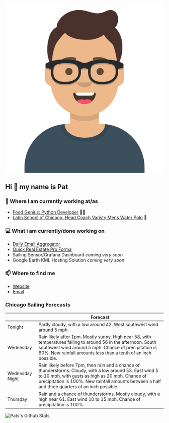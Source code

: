 [![Social banner for p-j-falconer](https://raw.githubusercontent.com/P-J-FALCONER/P-J-FALCONER/master/assets/avataaars.svg)](https://patfalconer.com/)
## Hi :wave: my name is Pat

### 💼 Where I am currently working at/as
- [Food Genius: Python Developer](https://getfoodgenius.com/) 🍔🐍
- [Latin School of Chicago: Head Coach Varisty Mens Water Polo](https://www.latinschool.org/) 🤽


### 💻 What i am currently/done working on
 - [Daily Email Aggregator](https://github.com/P-J-FALCONER/dott_daily_mail)
 - [Quick Real Estate Pro Forma](https://github.com/P-J-FALCONER/henry)
 - Sailing Sensor/Grafana Dashboard *coming very soon*
 - Google Earth KML Hosting Solution *coming very soon*

### 📫 Where to find me
 - [Website](https://patfalconer.com/)
 - [Email](mailto:patrick.j.falconer@gmail.com)


### Chicago Sailing Forecasts
|   | Forecast  |
|---|---|
| Tonight | Partly cloudy, with a low around 42. West southwest wind around 5 mph. |
| Wednesday | Rain likely after 1pm. Mostly sunny. High near 58, with temperatures falling to around 56 in the afternoon. South southwest wind around 5 mph. Chance of precipitation is 60%. New rainfall amounts less than a tenth of an inch possible. |
| Wednesday Night | Rain likely before 7pm, then rain and a chance of thunderstorms. Cloudy, with a low around 53. East wind 5 to 10 mph, with gusts as high as 20 mph. Chance of precipitation is 100%. New rainfall amounts between a half and three quarters of an inch possible. |
| Thursday | Rain and a chance of thunderstorms. Mostly cloudy, with a high near 61. East wind 10 to 15 mph. Chance of precipitation is 100%. |

![Pats's Github Stats](https://github-readme-stats.vercel.app/api?username=p-j-falconer&show_icons=true&theme=radical)
